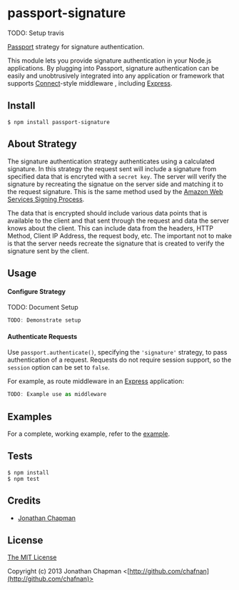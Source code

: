 # passport-signature

TODO: Setup travis

[Passport](http://passportjs.org/) strategy for signature authentication.

This module lets you provide signature authentication in your Node.js
applications.  By plugging into Passport, signature authentication can
be easily and unobtrusively integrated into any application or framework
that supports [Connect](http://www.senchalabs.org/connect/)-style middleware
, including [Express](http://expressjs.com/).

## Install

    $ npm install passport-signature

## About Strategy

The signature authentication strategy authenticates using a calculated
signature. In this strategy the request sent will include a signature from
specified data that is encryted with a `secret key`.  The server will verify
the signature by recreating the signatue on the server side and matching it
to the request signature.  This is the same method used by the
[Amazon Web Services Signing Process](http://docs.aws.amazon.com/general/latest/gr/signature-version-4.html).

The data that is encrypted should include various data points that is
available to the client and that sent through the request and data the
server knows about the client.  This can include data from the headers, HTTP
Method, Client IP Address, the request body, etc.  The important not to make
is that the server needs recreate the signature that is created to verify
the signature sent by the client.

## Usage

#### Configure Strategy

TODO: Document Setup

``` Javascript
TODO: Demonstrate setup
```

#### Authenticate Requests

Use `passport.authenticate()`, specifying the `'signature'` strategy, to
pass authentication of a request.  Requests do not require session support,
so the `session` option can be set to `false`.

For example, as route middleware in an [Express](http://expressjs.com/)
application:

``` Javascript
TODO: Example use as middleware
```

## Examples

For a complete, working example, refer to the [example](https://github.com/chafnan/passport-anonymous/tree/master/examples/signature).

## Tests

    $ npm install
    $ npm test

## Credits

  - [Jonathan Chapman](http://github.com/chafnan)

## License

[The MIT License](http://opensource.org/licenses/MIT)

Copyright (c) 2013 Jonathan Chapman <[http://github.com/chafnan](http://github.com/chafnan)>